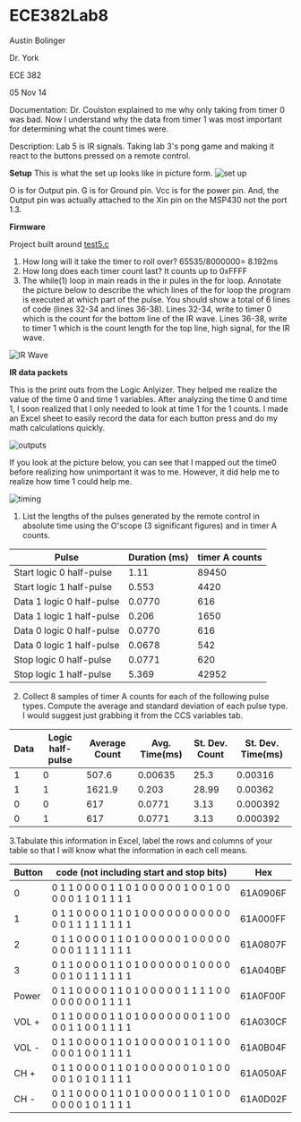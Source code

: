 ECE382Lab8
==========
Austin Bolinger

Dr. York

ECE 382

05 Nov 14

Documentation: Dr. Coulston explained to me why only taking from timer 0 was bad. Now I understand why the data from timer 1 was most important for determining what the count times were.

Description: Lab 5 is IR signals. Taking lab 3's pong game and making it react to the buttons pressed on a remote control.

**Setup**
This is what the set up looks like in picture form.
![set up]( https://github.com/Austinbolinger/ECE382Lab8/blob/master/setUp.JPG?raw=true "Set Up" )

O is for Output pin. G is for Ground pin. Vcc is for the power pin. And, the Output pin was actually attached to the Xin pin on the MSP430 not the port 1.3.

**Firmware**

Project built around [test5.c](http://ecse.bd.psu.edu/cmpen352/lab/lab5/test5.c)

1. How long will it take the timer to roll over?
  65535/8000000= 8.192ms
2. How long does each timer count last?
  It counts up to 0xFFFF
3. The while(1) loop in main reads in the ir pules in the for loop. Annotate the picture below to describe the which lines of the for loop the program is executed at which part of the pulse. You should show a total of 6 lines of code (lines 32-34 and lines 36-38).
  Lines 32-34, write to timer 0 which is the count for the bottom line of the IR wave. Lines 36-38, write to timer 1 which is the count length for the top line, high signal, for the IR wave.

![IR Wave]( https://github.com/Austinbolinger/ECE382Lab8/blob/master/irWave.gif?raw=true "IR Wave" )


**IR data packets**

This is the print outs from the Logic Anlyizer. They helped me realize the value of the time 0 and time 1 variables. After analyzing the time 0 and time 1, I soon realized that I only needed to look at time 1 for the 1 counts. I made an Excel sheet to easily record the data for each button press and do my math calculations quickly.

![outputs]( https://github.com/Austinbolinger/ECE382Lab8/blob/master/Lab5LogicAnalyzer1.jpg?raw=true "Outputs" )

If you look at the picture below, you can see that I mapped out the time0 before realizing how unimportant it was to me. However, it did help me to realize how time 1 could help me.

![timing]( https://github.com/Austinbolinger/ECE382Lab8/blob/master/Lab5LogicAnalyzer2.jpg?raw=true "Timing" )

1. List the lengths of the pulses generated by the remote control in absolute time using the O'scope (3 significant figures) and in timer A counts.

| Pulse | Duration (ms) | timer A counts |
| --- | --- | --- |
| Start logic 0 half-pulse | 1.11 |  89450 |
| Start logic 1 half-pulse | 0.553  | 4420 |
| Data 1 logic 0 half-pulse | 0.0770 | 616  |
| Data 1 logic 1 half-pulse | 0.206 | 1650  |
| Data 0 logic 0 half-pulse | 0.0770 | 616 |
| Data 0 logic 1 half-pulse | 0.0678 | 542 |
| Stop logic 0 half-pulse | 0.0771 | 620 |
| Stop logic 1 half-pulse | 5.369 | 42952 |

2. Collect 8 samples of timer A counts for each of the following pulse types. Compute the average and standard deviation of each pulse type. I would suggest just grabbing it from the CCS variables tab.

| Data | Logic half-pulse | Average Count | Avg. Time(ms) | St. Dev. Count | St. Dev. Time(ms) |
| --- | --- | --- | --- | --- | --- |
| 1 | 0 | 507.6 | 0.00635 | 25.3 | 0.00316 |
| 1 | 1 | 1621.9 | 0.203 | 28.99 | 0.00362 |
| 0 | 0 | 617 | 0.0771 | 3.13 | 0.000392 |
| 0 | 1 | 617 | 0.0771 | 3.13 | 0.000392 |

3.Tabulate this information in Excel, label the rows and columns of your table so that I will know what the information in each cell means.

| Button | code (not including start and stop bits) | Hex |
| --- | --- | --- |
| 0 | 0	1	1	0	0	0	0	1	1	0	1	0	0	0	0	0	1	0	0	1	0	0	0	0	0	1	1	0	1	1	1	1	 | 61A0906F |
| 1 | 0	1	1	0	0	0	0	1	1	0	1	0	0	0	0	0	0	0	0	0	0	0	0	0	1	1	1	1	1	1	1	1	 | 61A000FF |
| 2 | 0	1	1	0	0	0	0	1	1	0	1	0	0	0	0	0	1	0	0	0	0	0	0	0	0	1	1	1	1	1	1	1	 | 61A0807F |
| 3 | 0	1	1	0	0	0	0	1	1	0	1	0	0	0	0	0	0	1	0	0	0	0	0	0	1	0	1	1	1	1	1	1	 | 61A040BF |
| Power | 0	1	1	0	0	0	0	1	1	0	1	0	0	0	0	0	1	1	1	1	0	0	0	0	0	0	0	0	1	1	1	1	 | 61A0F00F |
| VOL + | 0	1	1	0	0	0	0	1	1	0	1	0	0	0	0	0	0	0	1	1	0	0	0	0	1	1	0	0	1	1	1	1	 | 61A030CF |
| VOL - | 0	1	1	0	0	0	0	1	1	0	1	0	0	0	0	0	1	0	1	1	0	0	0	0	0	1	0	0	1	1	1	1	 | 61A0B04F |
| CH + | 0	1	1	0	0	0	0	1	1	0	1	0	0	0	0	0	0	1	0	1	0	0	0	0	1	0	1	0	1	1	1	1	 | 61A050AF |
| CH - | 0	1	1	0	0	0	0	1	1	0	1	0	0	0	0	0	1	1	0	1	0	0	0	0	0	0	1	0	1	1	1	1	  | 61A0D02F |
